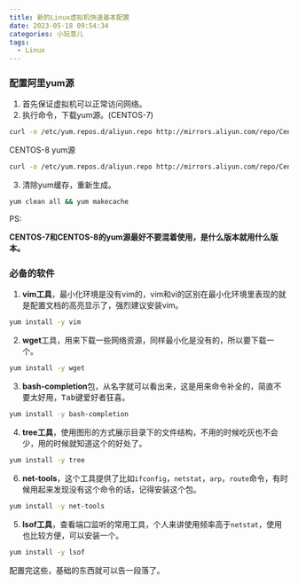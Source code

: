 ```yaml
---
title: 新的Linux虚拟机快速基本配置
date: 2023-05-18 09:54:34
categories: 小玩意儿
tags:
  - Linux
---
```


### 配置阿里yum源

1. 首先保证虚拟机可以正常访问网络。
2. 执行命令，下载yum源。(CENTOS-7)

```bash
curl -o /etc/yum.repos.d/aliyun.repo http://mirrors.aliyun.com/repo/Centos-7.repo
```

CENTOS-8 yum源

```bash
curl -o /etc/yum.repos.d/aliyun.repo http://mirrors.aliyun.com/repo/Centos-8.repo
```

<!-- more -->

3. 清除yum缓存，重新生成。

```bash
yum clean all && yum makecache
```

PS:

**CENTOS-7和CENTOS-8的yum源最好不要混着使用，是什么版本就用什么版本。**

### 必备的软件

1. **vim工具**，最小化环境是没有vim的，vim和vi的区别在最小化环境里表现的就是配置文档的高亮显示了，强烈建议安装vim。

```bash
yum install -y vim
```

2. **wget**工具，用来下载一些网络资源，同样最小化是没有的，所以要下载一个。

```bash
yum install -y wget
```

3. **bash-completion**包，从名字就可以看出来，这是用来命令补全的，简直不要太好用，<kbd>Tab</kbd>键爱好者狂喜。

```bash
yum install -y bash-completion
``` 

4. **tree工具**，使用图形的方式展示目录下的文件结构，不用的时候吃灰也不会少，用的时候就知道这个的好处了。

```bash
yum install -y tree
```

6. **net-tools**，这个工具提供了比如`ifconfig`，`netstat`，`arp`，`route`命令，有时候用起来发现没有这个命令的话，记得安装这个包。

```bash
yum install -y net-tools
```

5. **lsof工具**，查看端口监听的常用工具，个人来讲使用频率高于`netstat`，使用也比较方便，可以安装一个。

```bash
yum install -y lsof
```

配置完这些，基础的东西就可以告一段落了。